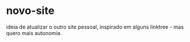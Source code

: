 # novo-site
 ideia de atualizar o outro site pessoal, inspirado em alguns linktree - mas quero mais autonomia.
